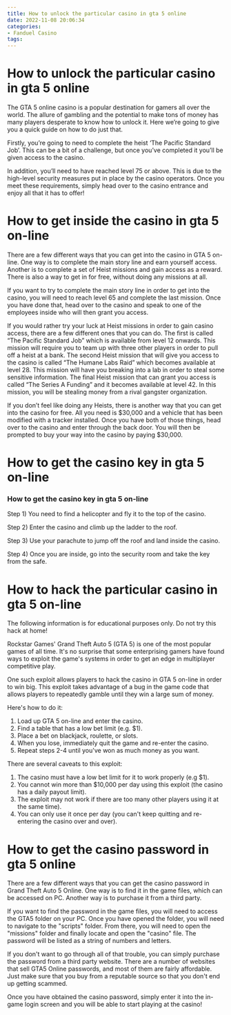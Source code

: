 ```yaml
---
title: How to unlock the particular casino in gta 5 online
date: 2022-11-08 20:06:34
categories:
- Fanduel Casino
tags:
---
```



#  How to unlock the particular casino in gta 5 online

The GTA 5 online casino is a popular destination for gamers all over the world. The allure of gambling and the potential to make tons of money has many players desperate to know how to unlock it. Here we’re going to give you a quick guide on how to do just that.

Firstly, you’re going to need to complete the heist ‘The Pacific Standard Job’. This can be a bit of a challenge, but once you’ve completed it you’ll be given access to the casino.

In addition, you’ll need to have reached level 75 or above. This is due to the high-level security measures put in place by the casino operators. Once you meet these requirements, simply head over to the casino entrance and enjoy all that it has to offer!

#  How to get inside the casino in gta 5 on-line 

There are a few different ways that you can get into the casino in GTA 5 on-line. One way is to complete the main story line and earn yourself access. Another is to complete a set of Heist missions and gain access as a reward. There is also a way to get in for free, without doing any missions at all.

If you want to try to complete the main story line in order to get into the casino, you will need to reach level 65 and complete the last mission. Once you have done that, head over to the casino and speak to one of the employees inside who will then grant you access.

If you would rather try your luck at Heist missions in order to gain casino access, there are a few different ones that you can do. The first is called “The Pacific Standard Job” which is available from level 12 onwards. This mission will require you to team up with three other players in order to pull off a heist at a bank. The second Heist mission that will give you access to the casino is called “The Humane Labs Raid” which becomes available at level 28. This mission will have you breaking into a lab in order to steal some sensitive information. The final Heist mission that can grant you access is called “The Series A Funding” and it becomes available at level 42. In this mission, you will be stealing money from a rival gangster organization.

If you don’t feel like doing any Heists, there is another way that you can get into the casino for free. All you need is $30,000 and a vehicle that has been modified with a tracker installed. Once you have both of those things, head over to the casino and enter through the back door. You will then be prompted to buy your way into the casino by paying $30,000.

#  How to get the casino key in gta 5 on-line 

### How to get the casino key in gta 5 on-line

Step 1) You need to find a helicopter and fly it to the top of the casino.

Step 2) Enter the casino and climb up the ladder to the roof.

Step 3) Use your parachute to jump off the roof and land inside the casino.

Step 4) Once you are inside, go into the security room and take the key from the safe.

#  How to hack the particular casino in gta 5 on-line 

The following information is for educational purposes only. Do not try this hack at home!

Rockstar Games' Grand Theft Auto 5 (GTA 5) is one of the most popular games of all time. It's no surprise that some enterprising gamers have found ways to exploit the game's systems in order to get an edge in multiplayer competitive play.

One such exploit allows players to hack the casino in GTA 5 on-line in order to win big. This exploit takes advantage of a bug in the game code that allows players to repeatedly gamble until they win a large sum of money.

Here's how to do it:

1. Load up GTA 5 on-line and enter the casino.
2. Find a table that has a low bet limit (e.g. $1).
3. Place a bet on blackjack, roulette, or slots.
4. When you lose, immediately quit the game and re-enter the casino.
5. Repeat steps 2-4 until you've won as much money as you want.

There are several caveats to this exploit: 
1. The casino must have a low bet limit for it to work properly (e.g $1). 
2. You cannot win more than $10,000 per day using this exploit (the casino has a daily payout limit). 
3. The exploit may not work if there are too many other players using it at the same time). 
4. You can only use it once per day (you can't keep quitting and re-entering the casino over and over).

#  How to get the casino password in gta 5 online

There are a few different ways that you can get the casino password in Grand Theft Auto 5 Online. One way is to find it in the game files, which can be accessed on PC. Another way is to purchase it from a third party.

If you want to find the password in the game files, you will need to access the GTA5 folder on your PC. Once you have opened the folder, you will need to navigate to the "scripts" folder. From there, you will need to open the "missions" folder and finally locate and open the "casino" file. The password will be listed as a string of numbers and letters.

If you don't want to go through all of that trouble, you can simply purchase the password from a third party website. There are a number of websites that sell GTA5 Online passwords, and most of them are fairly affordable. Just make sure that you buy from a reputable source so that you don't end up getting scammed.

Once you have obtained the casino password, simply enter it into the in-game login screen and you will be able to start playing at the casino!